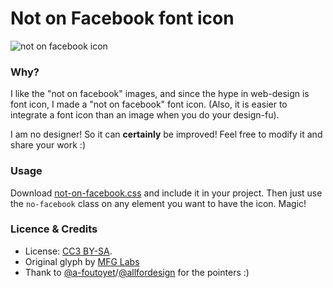 # Not on Facebook font icon

![not on facebook icon](https://raw.github.com/Mayeu/not-on-facebook-icon/master/not-on-facebook.png)

### Why?

I like the "not on facebook" images, and since the hype in web-design is
font icon, I made a "not on facebook" font icon. (Also, it is easier to integrate
a font icon than an image when you do your design-fu).

I am no designer! So it can **certainly** be improved! Feel free to modify it and
share your work :)

### Usage

Download [not-on-facebook.css](not-on-facebook.css) and include it in your project. Then just use the `no-facebook` class on any element you want to have the icon. Magic!

### Licence & Credits

- License: [CC3 BY-SA](http://creativecommons.org/licenses/by/3.0/deed.en).
- Original glyph by [MFG Labs](http://mfglabs.github.io/mfglabs-iconset/)
- Thank to [@a-foutoyet](https://github.com/a-foutoyet)/[@allfordesign](https://twitter.com/allfordesign) for the pointers :)
